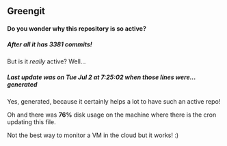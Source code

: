 ## Greengit

#### Do you wonder why this repository is so active?

##### After all it has 3381 commits!

But is it *really* active? Well...

##### Last update was on Tue Jul 2 at 7:25:02 when those lines were... generated

Yes, generated, because it certainly helps a lot to have such an active repo!

Oh and there was **76%** disk usage on the machine
where there is the cron updating this file.

Not the best way to monitor a VM in the cloud but it works! :)
